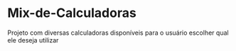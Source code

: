 # Mix-de-Calculadoras
 Projeto com diversas calculadoras disponíveis para o usuário escolher qual ele deseja utilizar
